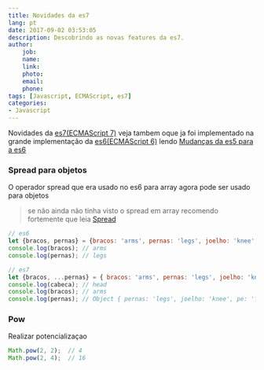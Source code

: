 ```yaml
---
title: Novidades da es7
lang: pt
date: 2017-09-02 03:53:05
description: Descobrindo as novas features da es7.
author: 
    job:
    name: 
    link: 
    photo:
    email: 
    phone:
tags: [Javascript, ECMAScript, es7]
categories: 
- Javascript
---
```

Novidades da [es7(ECMAScript 7)](http://www.ecma-international.org/ecma-262/7.0/) veja tambem oque ja foi implementado na grande implementação da [es6(ECMAScript 6)](http://www.ecma-international.org/ecma-262/6.0/) lendo [Mudanças da es5 para a es6](/pt/Javascript/Mudancas-da-es5-para-a-es6)

### Spread para objetos
O operador spread que era usado no es6 para array agora pode ser usado para objetos

> se não ainda não tinha visto o spread em array recomendo fortemente que leia [Spread](pt/Javascript/Oque-e-o-spread)

```javascript
// es6 
let {bracos, pernas} = {bracos: 'arms', pernas: 'legs', joelho: 'knee', pe: 'foot'};
console.log(bracos); // arms
console.log(pernas); // legs

// es7
let {bracos, ...pernas} = { bracos: 'arms', pernas: 'legs', joelho: 'knee', pe: 'foot'};
console.log(cabeca); // head
console.log(bracos); // arms
console.log(pernas); // Object { pernas: 'legs', joelho: 'knee', pe: 'foot' }
```

### Pow

Realizar potencializaçao

```javascript
Math.pow(2, 2);  // 4
Math.pow(2, 4);  // 16
```
